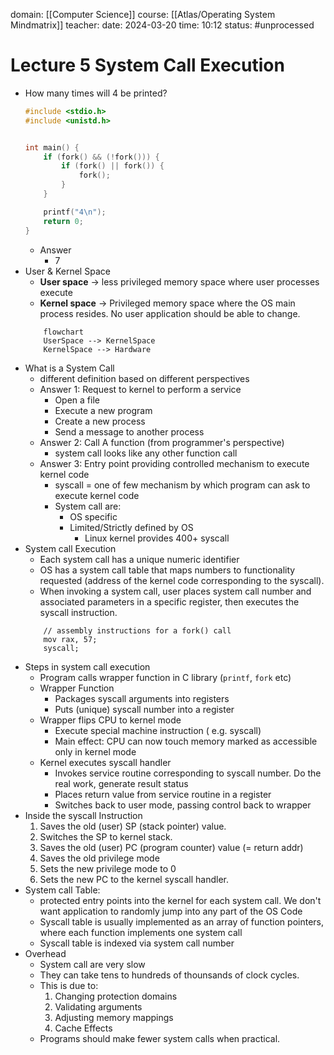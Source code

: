domain: [[Computer Science]]
course: [[Atlas/Operating System Mindmatrix]]
teacher:
date: 2024-03-20
time: 10:12
status: #unprocessed

# Lecture 5 System Call Execution
- How many times will 4 be printed?
	```c
	#include <stdio.h>
	#include <unistd.h>


	int main() {
	    if (fork() && (!fork())) {
	        if (fork() || fork()) {
	            fork();
	        }
	    }

	    printf("4\n");
	    return 0;
	}
	```
	- Answer 
		- 7
- User & Kernel Space
	- **User space** -> less privileged memory space where user processes execute
	- **Kernel space** -> Privileged memory space where the OS main process resides. No user application should be able to change.
	```mermaid
		flowchart
		UserSpace --> KernelSpace
		KernelSpace --> Hardware
	```
- What is a System Call
	- different definition based on different perspectives
	- Answer 1: Request to kernel to perform a service
		- Open a file
		- Execute a new program
		- Create a new process
		- Send a message to another process
	- Answer 2: Call A function (from programmer's perspective)
		- system call looks like any other function call
	- Answer 3: Entry point providing controlled mechanism to execute kernel code
		- syscall = one of few mechanism by which program can ask to execute kernel code
		- System call are:
			- OS specific
			- Limited/Strictly defined by OS
				- Linux kernel provides 400+ syscall
- System call Execution
	-  Each system call has a unique numeric identifier
	- OS has a system call table that maps numbers to functionality requested (address of the kernel code corresponding to the syscall).
	- When invoking a system call, user places system call number and associated parameters in a specific register, then executes the syscall instruction.
	```assembly
		// assembly instructions for a fork() call
		mov rax, 57;
		syscall;
	```
- Steps in system call execution
	- Program calls wrapper function in C library (`printf`, `fork` etc)
	- Wrapper Function
		- Packages syscall arguments into registers
		- Puts (unique) syscall number into a register
	- Wrapper flips CPU to kernel mode
		- Execute special machine instruction ( e.g. syscall)
		- Main effect: CPU can now touch memory marked as accessible only in kernel mode
	- Kernel executes syscall handler
		- Invokes service routine corresponding to syscall number. Do the real work, generate result status
		- Places return value from service routine in a register
		- Switches back to user mode, passing control back to wrapper
- Inside the syscall Instruction
	1. Saves the old (user) SP (stack pointer) value.
	2. Switches the SP to kernel stack.
	3. Saves the old (user) PC (program counter) value (= return addr)
	4. Saves the old privilege mode
	5. Sets the new privilege mode to 0
	6. Sets the new PC to the kernel syscall handler.
- System call Table:
	- protected entry points into the kernel for each system call. We don't want application to randomly jump into any part of the OS Code
	- Syscall table is usually implemented as an array of function pointers, where each function implements one system call
	- Syscall table is indexed via system call number
- Overhead
	- System call are very slow
	- They can take tens to hundreds of thounsands of clock cycles.
	- This is due to:
		1. Changing protection domains
		2. Validating arguments
		3. Adjusting memory mappings
		4. Cache Effects
	- Programs should make fewer system calls when practical.